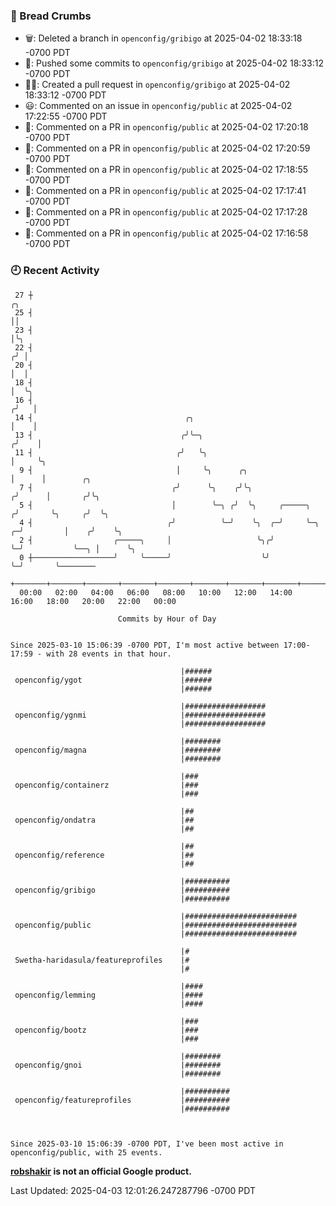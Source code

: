 ### 🍞 Bread Crumbs

 * 🗑: Deleted a branch in `openconfig/gribigo` at 2025-04-02 18:33:18 -0700 PDT
 * 🚢: Pushed some commits to `openconfig/gribigo` at 2025-04-02 18:33:12 -0700 PDT
 * ✍🏼: Created a pull request in `openconfig/gribigo` at 2025-04-02 18:33:12 -0700 PDT
 * 😃: Commented on an issue in `openconfig/public` at 2025-04-02 17:22:55 -0700 PDT
 * 💬: Commented on a PR in  `openconfig/public` at 2025-04-02 17:20:18 -0700 PDT
 * 💬: Commented on a PR in  `openconfig/public` at 2025-04-02 17:20:59 -0700 PDT
 * 💬: Commented on a PR in  `openconfig/public` at 2025-04-02 17:18:55 -0700 PDT
 * 💬: Commented on a PR in  `openconfig/public` at 2025-04-02 17:17:41 -0700 PDT
 * 💬: Commented on a PR in  `openconfig/public` at 2025-04-02 17:17:28 -0700 PDT
 * 💬: Commented on a PR in  `openconfig/public` at 2025-04-02 17:16:58 -0700 PDT

### 🕘 Recent Activity
```
 27 ┼                                                                        ╭╮
 25 ┤                                                                        ││
 23 ┤                                                                        │╰╮
 22 ┤                                                                       ╭╯ │
 20 ┤                                                                       │  │
 18 ┤                                                                       │  ╰╮
 16 ┤                                                                      ╭╯   │
 14 ┤                                  ╭╮                                  │    │
 13 ┤                                 ╭╯╰─╮                               ╭╯    │
 11 ┤                                ╭╯   ╰╮                              │     ╰╮
  9 ┤                                │     ╰╮      ╭╮                     │      │        ╭╮
  7 ┤                               ╭╯      ╰╮    ╭╯╰╮                   ╭╯      │       ╭╯╰╮
  5 ┤                               │        ╰─╮ ╭╯  ╰╮     ╭─────╮     ╭╯       ╰╮     ╭╯  ╰╮
  4 ┤                              ╭╯          ╰─╯    ╰╮  ╭─╯     ╰─╮ ╭─╯         │    ╭╯    ╰╮
  2 ┤                  ╭─────╮     │                   ╰╮╭╯         ╰─╯           ╰──╮ │      ╰╮
  0 ┼──────────────────╯     ╰─────╯                    ╰╯                           ╰─╯       ╰────────
    +───────+───────+───────+───────+───────+───────+───────+───────+───────+───────+───────+───────+────
  00:00   02:00   04:00   06:00   08:00   10:00   12:00   14:00   16:00   18:00   20:00   22:00   00:00   

						Commits by Hour of Day


Since 2025-03-10 15:06:39 -0700 PDT, I'm most active between 17:00-17:59 - with 28 events in that hour.

```



```
                                      |######
 openconfig/ygot                      |######
                                      |######

                                      |##################
 openconfig/ygnmi                     |##################
                                      |##################

                                      |########
 openconfig/magna                     |########
                                      |########

                                      |###
 openconfig/containerz                |###
                                      |###

                                      |##
 openconfig/ondatra                   |##
                                      |##

                                      |##
 openconfig/reference                 |##
                                      |##

                                      |##########
 openconfig/gribigo                   |##########
                                      |##########

                                      |#########################
 openconfig/public                    |#########################
                                      |#########################

                                      |#
 Swetha-haridasula/featureprofiles    |#
                                      |#

                                      |####
 openconfig/lemming                   |####
                                      |####

                                      |###
 openconfig/bootz                     |###
                                      |###

                                      |########
 openconfig/gnoi                      |########
                                      |########

                                      |##########
 openconfig/featureprofiles           |##########
                                      |##########



Since 2025-03-10 15:06:39 -0700 PDT, I've been most active in openconfig/public, with 25 events.

```
**[robshakir](mailto:robjs@google.com) is not an official Google product.**  


Last Updated: 2025-04-03 12:01:26.247287796 -0700 PDT
